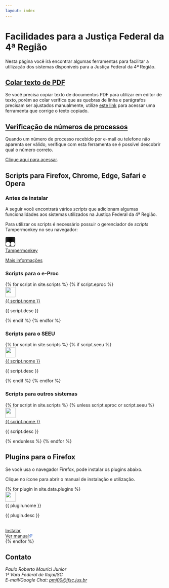 ```yaml
---
layout: index
---
```


# Facilidades para a Justiça Federal da 4ª Região

Nesta página você irá encontrar algumas ferramentas para facilitar a utilização
dos sistemas disponíveis para a Justiça Federal da 4ª Região.

## [Colar texto de PDF](/colar-texto-pdf)

Se você precisa copiar texto de documentos PDF para utilizar em editor de texto,
porém ao colar verifica que as quebras de linha e parágrafos precisam ser ajustados manualmente,
utilize [este link](/colar-texto-pdf) para acessar uma ferramenta que corrige o texto copiado.

## [Verificação de números de processos](/numproc)

Quando um número de processo recebido por e-mail ou telefone não aparenta ser válido, verifique
com esta ferramenta se é possível descobrir qual o número correto.

[Clique aqui para acessar](/numproc).

## Scripts para Firefox, Chrome, Edge, Safari e Opera

### Antes de instalar

A seguir você encontrará vários _scripts_ que adicionam algumas funcionalidades
aos sistemas utilizados na Justiça Federal da 4ª Região.

Para utilizar os scripts é necessário possuir o gerenciador de _scripts_ Tampermonkey no seu navegador:

<div class="desktop">

<div class="icon">
<a href="/gerenciadores.html">
<img src="images/tampermonkey.svg" alt="" width="32" height="32"/>
<br>
Tampermonkey
</a>
</div>

</div>

[Mais informações](/gerenciadores.html)

<h3 id="scripts">Scripts para o e-Proc</h3>

<div class="desktop">
{% for script in site.scripts %}
	{% if script.eproc %}
	<div class="icon">
		<a href="{{ script.url }}">
		<img src="images/{{ script.icone }}" alt="" width="32" height="32"/>
		<br>
		{{ script.nome }}
		</a>
		<p>{{ script.desc }}</p>
	</div>
	{% endif %}
{% endfor %}
</div>

### Scripts para o SEEU

<div class="desktop">
{% for script in site.scripts %}
	{% if script.seeu %}
	<div class="icon">
		<a href="{{ script.url }}">
		<img src="images/{{ script.icone }}" alt="" width="32" height="32"/>
		<br>
		{{ script.nome }}
		</a>
		<p>{{ script.desc }}</p>
	</div>
	{% endif %}
{% endfor %}
</div>

### Scripts para outros sistemas

<div class="desktop">
{% for script in site.scripts %}
	{% unless script.eproc or script.seeu %}
	<div class="icon">
		<a href="{{ script.url }}">
		<img src="images/{{ script.icone }}" alt="" width="32" height="32"/>
		<br>
		{{ script.nome }}
		</a>
		<p>{{ script.desc }}</p>
	</div>
	{% endunless %}
{% endfor %}
</div>

## Plugins para o Firefox

Se você usa o navegador Firefox, pode instalar os plugins abaixo.

Clique no ícone para abrir o manual de instalação e utilização.

<div class="desktop">
{% for plugin in site.data.plugins %}
<div class="icon">
	<img src="images/{{ plugin.icone }}" alt="" width="32" height="32"/><br>
	<span>{{ plugin.nome }}</span>
	<p>{{ plugin.desc }}</p>
	<br><a href="{{ plugin.urldownload }}">Instalar</a>
	<br><a href="{{ plugin.url }}" target="_blank" rel="noopener">
		Ver manual<img src="images/newwindow.svg" alt="" width="12" height="12"/>
	</a>
</div>
{% endfor %}
</div>

## Contato

<address>Paulo Roberto Maurici Junior<br>
1ª Vara Federal de Itajaí/SC<br>
E-mail/Google Chat: <a href="mailto:&#112;&#109;&#106;&#48;&#48;&#064;&#106;&#102;&#115;&#099;&#046;&#106;&#117;&#115;&#046;&#098;&#114;">&#112;&#109;&#106;&#48;&#48;&#064;&#106;&#102;&#115;&#099;&#046;&#106;&#117;&#115;&#046;&#098;&#114;</a>
</address>
